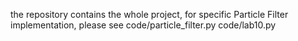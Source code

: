 the repository contains the whole project,
for specific Particle Filter implementation, please see
code/particle_filter.py
code/lab10.py